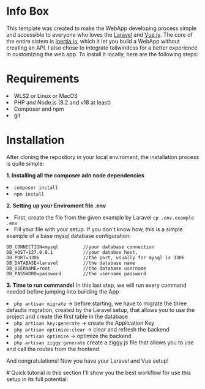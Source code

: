 # Info Box
This template was created to make the WebApp developing process simple and accessible to everyone who loves the [Laravel]([url](https://laravel.com/)) and [Vue.js]([url](https://vuejs.org/)). 
The core of the entire sistem is [Inertia.js]([url](https://inertiajs.com/)), which it let you build a WebApp without creating an API. I also chose to integrate tailwindcss for a better experience in customizing the web app. To install it locally, here are the following steps:

# Requirements
<li>WLS2 or Linux or MacOS</li>
<li>PHP and Node.js (8.2 and v18 at least)</li>
<li>Composer and npm</li>
<li>git</li>

# Installation
After cloning the repository in your local enviroment, the installation process is quite simple:

**1. Installing all the composer adn node dependencies**
<li><code>composer install</code></li>
<li><code>npm install</code></li>

**2. Setting up your Enviroment file .env**
<li>First, create the file from the given example by Laravel <code>cp .env.example .env</code></li>
<li>
    Fill your file with your setup. If you don't know how, this is a simple example of a base mysql database configuration:
    
    DB_CONNECTION=mysql         //your database connection
    DB_HOST=127.0.0.1           //your databse host, 
    DB_PORT=3306                //the port, usually for mysql is 3306
    DB_DATABASE=laravel         //the database name
    DB_USERNAME=root            //the database username
    DB_PASSWORD=password        //the username password 
</li>

**3. Time to run commands!**
In this last step, we will run every command needed before jumping into building the App
<li><code>php artisan migrate</code> -> before starting, we have to migrate the three defaults migration, created by the Laravel setup, that allows you to use the project and create the first table in the database</li>
<li><code>php artisan key:generate</code> -> create the Application Key</li>
<li><code>php artisan optimize:clear</code> -> clear and refresh the backend</li>
<li><code>php artisan optimize</code> -> optimize the backend</li>
<li><code>php artisan ziggy:generate</code> create a ziggy.js file that allows you to use and call the routes from the frontend</li>

And congratulations! Now you have your Laravel and Vue setup!

# Quick tutorial
in this section I'll show you the best workflow for use this setup in its full potential:

